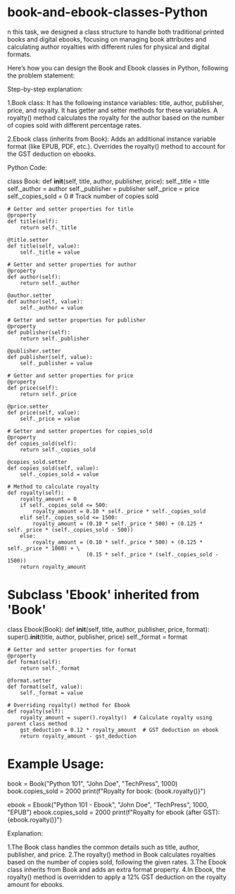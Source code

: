 # book-and-ebook-classes-Python
n this task, we designed a class structure to handle both traditional printed books and digital ebooks, focusing on managing book attributes and calculating author royalties with different rules for physical and digital formats.

Here’s how you can design the Book and Ebook classes in Python, following the problem statement:

Step-by-step explanation:

1.Book class:
It has the following instance variables: title, author, publisher, price, and royalty.
It has getter and setter methods for these variables.
A royalty() method calculates the royalty for the author based on the number of copies sold with different percentage rates.

2.Ebook class (inherits from Book):
Adds an additional instance variable format (like EPUB, PDF, etc.).
Overrides the royalty() method to account for the GST deduction on ebooks.


Python Code:

class Book:
    def __init__(self, title, author, publisher, price):
        self._title = title
        self._author = author
        self._publisher = publisher
        self._price = price
        self._copies_sold = 0  # Track number of copies sold

    # Getter and setter properties for title
    @property
    def title(self):
        return self._title

    @title.setter
    def title(self, value):
        self._title = value

    # Getter and setter properties for author
    @property
    def author(self):
        return self._author

    @author.setter
    def author(self, value):
        self._author = value

    # Getter and setter properties for publisher
    @property
    def publisher(self):
        return self._publisher

    @publisher.setter
    def publisher(self, value):
        self._publisher = value

    # Getter and setter properties for price
    @property
    def price(self):
        return self._price

    @price.setter
    def price(self, value):
        self._price = value

    # Getter and setter properties for copies_sold
    @property
    def copies_sold(self):
        return self._copies_sold

    @copies_sold.setter
    def copies_sold(self, value):
        self._copies_sold = value

    # Method to calculate royalty
    def royalty(self):
        royalty_amount = 0
        if self._copies_sold <= 500:
            royalty_amount = 0.10 * self._price * self._copies_sold
        elif self._copies_sold <= 1500:
            royalty_amount = (0.10 * self._price * 500) + (0.125 * self._price * (self._copies_sold - 500))
        else:
            royalty_amount = (0.10 * self._price * 500) + (0.125 * self._price * 1000) + \
                             (0.15 * self._price * (self._copies_sold - 1500))
        return royalty_amount

# Subclass 'Ebook' inherited from 'Book'
class Ebook(Book):
    def __init__(self, title, author, publisher, price, format):
        super().__init__(title, author, publisher, price)
        self._format = format

    # Getter and setter properties for format
    @property
    def format(self):
        return self._format

    @format.setter
    def format(self, value):
        self._format = value

    # Overriding royalty() method for Ebook
    def royalty(self):
        royalty_amount = super().royalty()  # Calculate royalty using parent class method
        gst_deduction = 0.12 * royalty_amount  # GST deduction on ebook
        return royalty_amount - gst_deduction

# Example Usage:
book = Book("Python 101", "John Doe", "TechPress", 1000)
book.copies_sold = 2000
print(f"Royalty for book: {book.royalty()}")

ebook = Ebook("Python 101 - Ebook", "John Doe", "TechPress", 1000, "EPUB")
ebook.copies_sold = 2000
print(f"Royalty for ebook (after GST): {ebook.royalty()}")

Explanation:

1.The Book class handles the common details such as title, author, publisher, and price.
2.The royalty() method in Book calculates royalties based on the number of copies sold, following the given rates.
3.The Ebook class inherits from Book and adds an extra format property.
4.In Ebook, the royalty() method is overridden to apply a 12% GST deduction on the royalty amount for ebooks.
